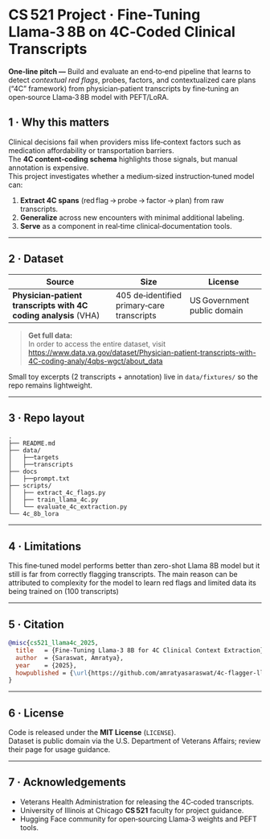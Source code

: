 # CS 521 Project · Fine‑Tuning Llama‑3 8B on 4C‑Coded Clinical Transcripts

**One‑line pitch —** Build and evaluate an end‑to‑end pipeline that learns to detect _contextual red flags_, probes, factors, and contextualized care plans (“4C” framework) from physician‑patient transcripts by fine‑tuning an open‑source Llama‑3 8B model with PEFT/LoRA.

## 1 · Why this matters  
Clinical decisions fail when providers miss life‑context factors such as medication affordability or transportation barriers.  
The **4C content‑coding schema** highlights those signals, but manual annotation is expensive.  
This project investigates whether a medium‑sized instruction‑tuned model can:

1. **Extract 4C spans** (red flag → probe → factor → plan) from raw transcripts.  
2. **Generalize** across new encounters with minimal additional labeling.  
3. **Serve** as a component in real‑time clinical‑documentation tools.

---

## 2 · Dataset  

| Source | Size | License |
| --- | --- | --- |
| **Physician‑patient transcripts with 4C coding analysis** (VHA) | 405 de‑identified primary‑care transcripts | US Government public domain |

> **Get full data:**  
> In order to access the entire dataset, visit  
> <https://www.data.va.gov/dataset/Physician-patient-transcripts-with-4C-coding-analy/4qbs-wgct/about_data>

Small toy excerpts (2 transcripts + annotation) live in `data/fixtures/` so the repo remains lightweight.

---

## 3 · Repo layout  

```text
.
├── README.md
├── data/
│   ├──targets
│   ├──transcripts
├── docs
│   ├──prompt.txt
├── scripts/
│   ├── extract_4c_flags.py
│   ├── train_llama_4c.py
│   └── evaluate_4c_extraction.py
└── 4c_8b_lora
```

---

## 4 · Limitations 

This fine‑tuned model performs better than zero-shot Llama 8B model but it still is far from correctly flagging transcripts.
The main reason can be attributed to complexity for the model to learn red flags and limited data its being trained on (100 transcripts)

---

## 5 · Citation  

```bibtex
@misc{cs521_llama4c_2025,
  title   = {Fine‑Tuning Llama‑3 8B for 4C Clinical Context Extraction},
  author  = {Saraswat, Amratya},
  year    = {2025},
  howpublished = {\url{https://github.com/amratyasaraswat/4c-flagger-llama}}
}
```

---

## 6 · License  

Code is released under the **MIT License** (`LICENSE`).  
Dataset is public domain via the U.S. Department of Veterans Affairs; review their page for usage guidance.

---

## 7 · Acknowledgements  

* Veterans Health Administration for releasing the 4C‑coded transcripts.  
* University of Illinois at Chicago **CS 521** faculty for project guidance.  
* Hugging Face community for open‑sourcing Llama‑3 weights and PEFT tools.

